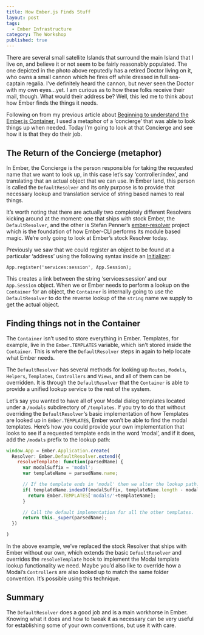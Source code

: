 ```yaml
---
title: How Ember.js Finds Stuff
layout: post
tags:
  - Ember Infrastructure
category: The Workshop
published: true
---
```


There are several small satellite Islands that surround the main Island that I live on, and believe it or not seem to be fairly reasonably populated. The one depicted in the photo above reputedly has a retired Doctor living on it, who owns a small cannon which he fires off while dressed in full sea-captain regalia. I&#8217;ve definitely heard the cannon, but never seen the Doctor with my own eyes&#8230;yet. I am curious as to how these folks receive their mail, though. What would their address be? Well, this led me to think about how Ember finds the things it needs.

<!--more-->

Following on from my previous article about [Beginning to understand the Ember.js Container][1], I used a metaphor of a &#8216;concierge&#8217; that was able to look things up when needed. Today I&#8217;m going to look at that Concierge and see how it is that they do their job.

## The Return of the Concierge (metaphor)

In Ember, the Concierge is the person responsible for taking the requested name that we want to look up, in this case let&#8217;s say &#8216;controller:index&#8217;, and translating that an actual object that we can use. In Ember land, this person is called the `DefaultResolver` and its only purpose is to provide that necessary lookup and translation service of string based names to real things.

It&#8217;s worth noting that there are actually two completely different Resolvers kicking around at the moment: one that ships with stock Ember, the `DefaultResolver`, and the other is Stefan Penner&#8217;s [ember-resolver][2] project which is the foundation of how Ember-CLI performs its module based magic. We&#8217;re only going to look at Ember&#8217;s stock Resolver today.

Previously we saw that we could register an object to be found at a particular &#8216;address&#8217; using the following syntax inside an [Initializer][3]:

    App.register('services:session', App.Session);

This creates a link between the string &#8216;services:session&#8217; and our `App.Session` object. When we or Ember needs to perform a lookup on the `Container` for an object, the `Container` is internally going to use the `DefaultResolver` to do the reverse lookup of the `string` name we supply to get the actual object.

## Finding things not in the Container

The `Container` isn&#8217;t used to store everything in Ember. Templates, for example, live in the `Ember.TEMPLATES` variable, which isn&#8217;t stored inside the `Container`. This is where the `DefaultResolver` steps in again to help locate what Ember needs.

The `DefaultResolver` has several methods for looking up `Routes`, `Models`, `Helpers`, `Templates`, `Controllers` and `Views`, and all of them can be overridden. It is through the `DefaultResolver` that the `Container` is able to provide a unified lookup service to the rest of the system.

Let&#8217;s say you wanted to have all of your Modal dialog templates located under a `/modals` subdirectory of `/templates`. If you try to do that without overriding the `DefaultResolver`&#8216;s basic implementation of how Templates are looked up in `Ember.TEMPLATES`, Ember won&#8217;t be able to find the modal templates. Here&#8217;s how you could provide your own implementation that looks to see if a requested template ends in the word &#8216;modal&#8217;, and if it does, add the `/modals` prefix to the lookup path:

```javascript
window.App = Ember.Application.create(
  Resolver: Ember.DefaultResolver.extend({
    resolveTemplate: function(parsedName) {
      var modalSuffix = 'modal';
      var templateName = parsedName.name;

      // If the template ends in 'modal' then we alter the lookup path.
      if( templateName.indexOf(modalSuffix, templateName.length - modalSuffix.length) !== -1 ){
        return Ember.TEMPLATES['modals/'+templateName];
      }

      // Call the default implementation for all the other templates.
      return this._super(parsedName);
  })

)
```

In the above example, we&#8217;ve replaced the stock Resolver that ships with Ember without our own, which extends the basic `DefaultResolver` and overrides the `resolveTemplate` hook to implement the Modal template lookup functionality we need. Maybe you&#8217;d also like to override how a Modal&#8217;s `Controller`s are also looked up to match the same folder convention. It&#8217;s possible using this technique.

## Summary

The `DefaultResolver` does a good job and is a main workhorse in Ember. Knowing what it does and how to tweak it as necessary can be very useful for establishing some of your own conventions, but use it with care.

[1]: http://ember.zone/beginning-to-understand-the-ember-js-container/
[2]: https://github.com/stefanpenner/ember-resolver
[3]: http://ember.zone/ember-application-initializers/
